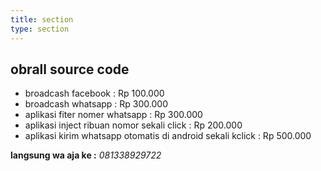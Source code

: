 ```yaml
---
title: section
type: section
---
```


## obrall source code

> 
  - broadcash facebook : Rp 100.000
  - broadcash whatsapp : Rp 300.000
  - aplikasi fiter nomer whatsapp : Rp 300.000
  - aplikasi inject ribuan nomor sekali click : Rp 200.000
  - aplikasi kirim whatsapp otomatis di android sekali kclick : Rp 500.000

  __langsung wa aja ke :__ _081338929722_

